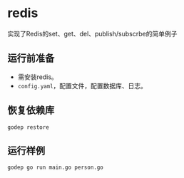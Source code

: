 redis
=======

实现了Redis的set、get、del、publish/subscrbe的简单例子

## 运行前准备

* 需安装redis。
* `config.yaml`，配置文件，配置数据库、日志。

## 恢复依赖库

```
godep restore
```

## 运行样例

```
godep go run main.go person.go
```
